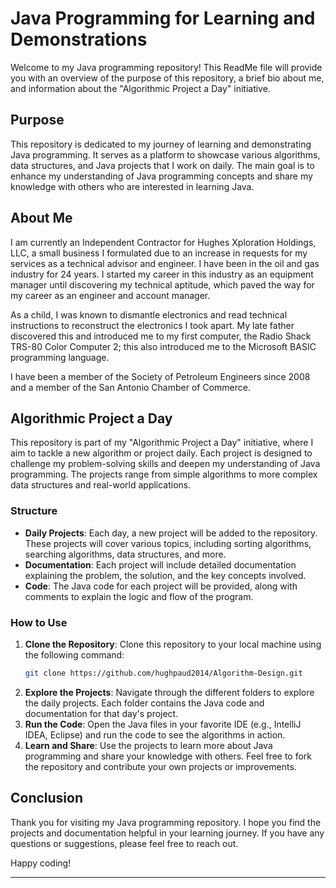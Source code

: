 # Java Programming for Learning and Demonstrations

Welcome to my Java programming repository! This ReadMe file will provide you with an overview of the purpose of this repository, a brief bio about me, and information about the "Algorithmic Project a Day" initiative.

## Purpose

This repository is dedicated to my journey of learning and demonstrating Java programming. It serves as a platform to showcase various algorithms, data structures, and Java projects that I work on daily. The main goal is to enhance my understanding of Java programming concepts and share my knowledge with others who are interested in learning Java.

## About Me

I am currently an Independent Contractor for Hughes Xploration Holdings, LLC, a small business I formulated due to an increase in requests for my services as a technical advisor and engineer. I have been in the oil and gas industry for 24 years. I started my career in this industry as an equipment manager until discovering my technical aptitude, which paved the way for my career as an engineer and account manager.

As a child, I was known to dismantle electronics and read technical instructions to reconstruct the electronics I took apart. My late father discovered this and introduced me to my first computer, the Radio Shack TRS-80 Color Computer 2; this also introduced me to the Microsoft BASIC programming language.

I have been a member of the Society of Petroleum Engineers since 2008 and a member of the San Antonio Chamber of Commerce.

## Algorithmic Project a Day

This repository is part of my "Algorithmic Project a Day" initiative, where I aim to tackle a new algorithm or project daily. Each project is designed to challenge my problem-solving skills and deepen my understanding of Java programming. The projects range from simple algorithms to more complex data structures and real-world applications.

### Structure

- **Daily Projects**: Each day, a new project will be added to the repository. These projects will cover various topics, including sorting algorithms, searching algorithms, data structures, and more.
- **Documentation**: Each project will include detailed documentation explaining the problem, the solution, and the key concepts involved.
- **Code**: The Java code for each project will be provided, along with comments to explain the logic and flow of the program.

### How to Use

1. **Clone the Repository**: Clone this repository to your local machine using the following command:
   ```bash
   git clone https://github.com/hughpaud2014/Algorithm-Design.git
   ```
2. **Explore the Projects**: Navigate through the different folders to explore the daily projects. Each folder contains the Java code and documentation for that day's project.
3. **Run the Code**: Open the Java files in your favorite IDE (e.g., IntelliJ IDEA, Eclipse) and run the code to see the algorithms in action.
4. **Learn and Share**: Use the projects to learn more about Java programming and share your knowledge with others. Feel free to fork the repository and contribute your own projects or improvements.

## Conclusion

Thank you for visiting my Java programming repository. I hope you find the projects and documentation helpful in your learning journey. If you have any questions or suggestions, please feel free to reach out.

Happy coding!

---